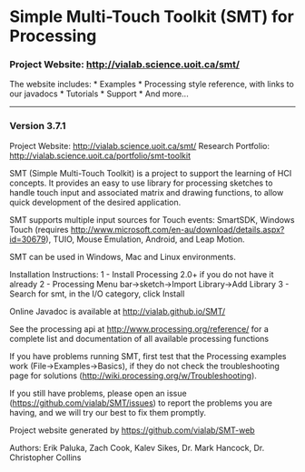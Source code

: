 # Simple Multi-Touch Toolkit (SMT) for Processing

### Project Website: http://vialab.science.uoit.ca/smt/

The website includes:
	* Examples
	* Processing style reference, with links to our javadocs
	* Tutorials
	* Support
	* And more...

--------------------------------------------

### Version 3.7.1

Project Website: http://vialab.science.uoit.ca/smt/
Research Portfolio: http://vialab.science.uoit.ca/portfolio/smt-toolkit

SMT (Simple Multi-Touch Toolkit) is a project to support the learning of HCI concepts.
It provides an easy to use library for processing sketches to handle touch input and associated matrix and drawing functions, to allow quick development of the desired application.

SMT supports multiple input sources for Touch events: SmartSDK, Windows Touch (requires http://www.microsoft.com/en-au/download/details.aspx?id=30679), TUIO, Mouse Emulation, Android, and Leap Motion.

SMT can be used in Windows, Mac and Linux environments.

Installation Instructions:
	1 - Install Processing 2.0+ if you do not have it already
	2 - Processing Menu bar->sketch->Import Library->Add Library
	3 - Search for smt, in the I/O category, click Install

Online Javadoc is available at http://vialab.github.io/SMT/

See the processing api at http://www.processing.org/reference/ for a complete list and documentation of all available processing functions

If you have problems running SMT, first test that the Processing examples work (File->Examples->Basics), if they do not check the troubleshooting page for solutions (http://wiki.processing.org/w/Troubleshooting).

If you still have problems, please open an issue (https://github.com/vialab/SMT/issues) to report the problems you are having, and we will try our best to fix them promptly.

Project website generated by https://github.com/vialab/SMT-web

Authors: Erik Paluka, Zach Cook, Kalev Sikes, Dr. Mark Hancock, Dr. Christopher Collins
